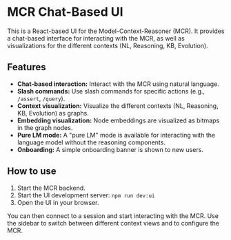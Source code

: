 # MCR Chat-Based UI

This is a React-based UI for the Model-Context-Reasoner (MCR). It provides a chat-based interface for interacting with the MCR, as well as visualizations for the different contexts (NL, Reasoning, KB, Evolution).

## Features

- **Chat-based interaction:** Interact with the MCR using natural language.
- **Slash commands:** Use slash commands for specific actions (e.g., `/assert`, `/query`).
- **Context visualization:** Visualize the different contexts (NL, Reasoning, KB, Evolution) as graphs.
- **Embedding visualization:** Node embeddings are visualized as bitmaps in the graph nodes.
- **Pure LM mode:** A "pure LM" mode is available for interacting with the language model without the reasoning components.
- **Onboarding:** A simple onboarding banner is shown to new users.

## How to use

1. Start the MCR backend.
2. Start the UI development server: `npm run dev:ui`
3. Open the UI in your browser.

You can then connect to a session and start interacting with the MCR. Use the sidebar to switch between different context views and to configure the MCR.
